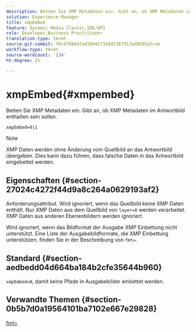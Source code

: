 ```yaml
---
description: Betten Sie XMP Metadaten ein. Gibt an, ob XMP Metadaten im Antwortbild enthalten sein sollen.
solution: Experience Manager
title: xmpEmbed
feature: Dynamic Media Classic,SDK/API
role: Developer,Business Practitioner
translation-type: tm+mt
source-git-commit: f6c97606d7a4209427316d7367013ad9585a5cae
workflow-type: tm+mt
source-wordcount: '134'
ht-degree: 2%

---
```



# xmpEmbed{#xmpembed}

Betten Sie XMP Metadaten ein. Gibt an, ob XMP Metadaten im Antwortbild enthalten sein sollen.

`xmpEmbed=0|1`

>[!NOTE]
>
>XMP Daten werden ohne Änderung vom Quellbild an das Antwortbild übergeben. Dies kann dazu führen, dass falsche Daten in das Antwortbild eingebettet werden.

## Eigenschaften {#section-27024c4272f44d9a8c264a0629193af2}

Anforderungsattribut. Wird ignoriert, wenn das Quellbild keine XMP Daten enthält. Nur XMP Daten aus dem Quellbild von `layer=0` werden verarbeitet. XMP Daten aus anderen Ebenenbildern werden ignoriert.

Wird ignoriert, wenn das Bildformat der Ausgabe XMP Einbettung nicht unterstützt. Eine Liste der Ausgabebildformate, die XMP Einbettung unterstützen, finden Sie in der Beschreibung von `fmt=`.

## Standard {#section-aedbedd04d664ba184b2cfe35644b960}

`xmpEmbed=0`, damit keine Pfade in Ausgabebilder einbettet werden.

## Verwandte Themen {#section-0b5b7d0a19564101ba7102e667e29828}

[fmt=](../../../../../is-api/http-ref/image-serving-api-ref/c-http-protocol-reference/c-command-reference/r-is-http-fmt.md#reference-cdf10043423b45ba9fe15157fb3ae37a)
